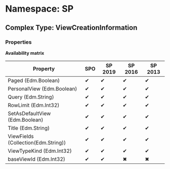 # Namespace: SP

## Complex Type: ViewCreationInformation

### Properties

**Availability matrix**

Property | SPO | SP 2019 | SP 2016 | SP 2013
----------|-----|---------|---------|--------
Paged (Edm.Boolean) | ✔ | ✔ | ✔ | ✔
PersonalView (Edm.Boolean) | ✔ | ✔ | ✔ | ✔
Query (Edm.String) | ✔ | ✔ | ✔ | ✔
RowLimit (Edm.Int32) | ✔ | ✔ | ✔ | ✔
SetAsDefaultView (Edm.Boolean) | ✔ | ✔ | ✔ | ✔
Title (Edm.String) | ✔ | ✔ | ✔ | ✔
ViewFields (Collection(Edm.String)) | ✔ | ✔ | ✔ | ✔
ViewTypeKind (Edm.Int32) | ✔ | ✔ | ✔ | ✔
baseViewId (Edm.Int32) | ✔ | ✔ | ✖ | ✖
